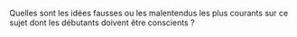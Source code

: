 Quelles sont les idées fausses ou les malentendus les plus courants sur ce sujet dont les débutants doivent être conscients ?